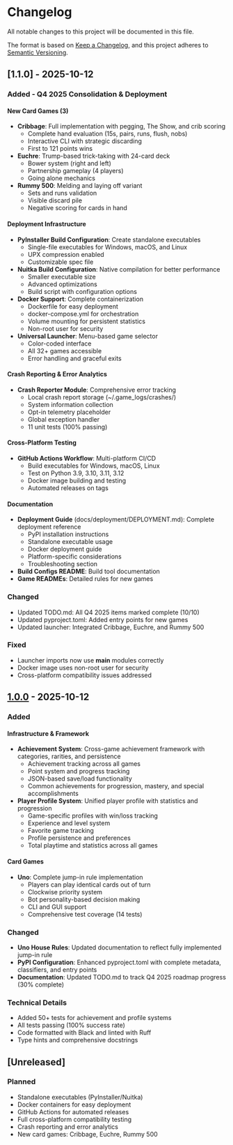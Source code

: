 # Changelog

All notable changes to this project will be documented in this file.

The format is based on [Keep a Changelog](https://keepachangelog.com/en/1.0.0/), and this project adheres to
[Semantic Versioning](https://semver.org/spec/v2.0.0.html).

## [1.1.0] - 2025-10-12

### Added - Q4 2025 Consolidation & Deployment

#### New Card Games (3)
- **Cribbage**: Full implementation with pegging, The Show, and crib scoring
  - Complete hand evaluation (15s, pairs, runs, flush, nobs)
  - Interactive CLI with strategic discarding
  - First to 121 points wins
- **Euchre**: Trump-based trick-taking with 24-card deck
  - Bower system (right and left)
  - Partnership gameplay (4 players)
  - Going alone mechanics
- **Rummy 500**: Melding and laying off variant
  - Sets and runs validation
  - Visible discard pile
  - Negative scoring for cards in hand

#### Deployment Infrastructure
- **PyInstaller Build Configuration**: Create standalone executables
  - Single-file executables for Windows, macOS, and Linux
  - UPX compression enabled
  - Customizable spec file
- **Nuitka Build Configuration**: Native compilation for better performance
  - Smaller executable size
  - Advanced optimizations
  - Build script with configuration options
- **Docker Support**: Complete containerization
  - Dockerfile for easy deployment
  - docker-compose.yml for orchestration
  - Volume mounting for persistent statistics
  - Non-root user for security
- **Universal Launcher**: Menu-based game selector
  - Color-coded interface
  - All 32+ games accessible
  - Error handling and graceful exits

#### Crash Reporting & Error Analytics
- **Crash Reporter Module**: Comprehensive error tracking
  - Local crash report storage (~/.game_logs/crashes/)
  - System information collection
  - Opt-in telemetry placeholder
  - Global exception handler
  - 11 unit tests (100% passing)

#### Cross-Platform Testing
- **GitHub Actions Workflow**: Multi-platform CI/CD
  - Build executables for Windows, macOS, Linux
  - Test on Python 3.9, 3.10, 3.11, 3.12
  - Docker image building and testing
  - Automated releases on tags

#### Documentation
- **Deployment Guide** (docs/deployment/DEPLOYMENT.md): Complete deployment reference
  - PyPI installation instructions
  - Standalone executable usage
  - Docker deployment guide
  - Platform-specific considerations
  - Troubleshooting section
- **Build Configs README**: Build tool documentation
- **Game READMEs**: Detailed rules for new games

### Changed
- Updated TODO.md: All Q4 2025 items marked complete (10/10)
- Updated pyproject.toml: Added entry points for new games
- Updated launcher: Integrated Cribbage, Euchre, and Rummy 500

### Fixed
- Launcher imports now use __main__ modules correctly
- Docker image uses non-root user for security
- Cross-platform compatibility issues addressed

## [1.0.0] - 2025-10-12

### Added

#### Infrastructure & Framework

- **Achievement System**: Cross-game achievement framework with categories, rarities, and persistence
  - Achievement tracking across all games
  - Point system and progress tracking
  - JSON-based save/load functionality
  - Common achievements for progression, mastery, and special accomplishments
- **Player Profile System**: Unified player profile with statistics and progression
  - Game-specific profiles with win/loss tracking
  - Experience and level system
  - Favorite game tracking
  - Profile persistence and preferences
  - Total playtime and statistics across all games

#### Card Games

- **Uno**: Complete jump-in rule implementation
  - Players can play identical cards out of turn
  - Clockwise priority system
  - Bot personality-based decision making
  - CLI and GUI support
  - Comprehensive test coverage (14 tests)

### Changed

- **Uno House Rules**: Updated documentation to reflect fully implemented jump-in rule
- **PyPI Configuration**: Enhanced pyproject.toml with complete metadata, classifiers, and entry points
- **Documentation**: Updated TODO.md to track Q4 2025 roadmap progress (30% complete)

### Technical Details

- Added 50+ tests for achievement and profile systems
- All tests passing (100% success rate)
- Code formatted with Black and linted with Ruff
- Type hints and comprehensive docstrings

## [Unreleased]

### Planned

- Standalone executables (PyInstaller/Nuitka)
- Docker containers for easy deployment
- GitHub Actions for automated releases
- Full cross-platform compatibility testing
- Crash reporting and error analytics
- New card games: Cribbage, Euchre, Rummy 500

[1.0.0]: https://github.com/saint2706/Games/releases/tag/v1.0.0
